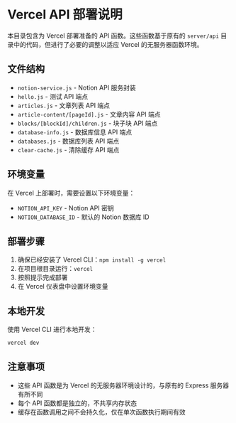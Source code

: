 # Vercel API 部署说明

本目录包含为 Vercel 部署准备的 API 函数。这些函数基于原有的 `server/api` 目录中的代码，但进行了必要的调整以适应 Vercel 的无服务器函数环境。

## 文件结构

- `notion-service.js` - Notion API 服务封装
- `hello.js` - 测试 API 端点
- `articles.js` - 文章列表 API 端点
- `article-content/[pageId].js` - 文章内容 API 端点
- `blocks/[blockId]/children.js` - 块子块 API 端点
- `database-info.js` - 数据库信息 API 端点
- `databases.js` - 数据库列表 API 端点
- `clear-cache.js` - 清除缓存 API 端点

## 环境变量

在 Vercel 上部署时，需要设置以下环境变量：

- `NOTION_API_KEY` - Notion API 密钥
- `NOTION_DATABASE_ID` - 默认的 Notion 数据库 ID

## 部署步骤

1. 确保已经安装了 Vercel CLI：`npm install -g vercel`
2. 在项目根目录运行：`vercel`
3. 按照提示完成部署
4. 在 Vercel 仪表盘中设置环境变量

## 本地开发

使用 Vercel CLI 进行本地开发：

```bash
vercel dev
```

## 注意事项

- 这些 API 函数是为 Vercel 的无服务器环境设计的，与原有的 Express 服务器有所不同
- 每个 API 函数都是独立的，不共享内存状态
- 缓存在函数调用之间不会持久化，仅在单次函数执行期间有效 